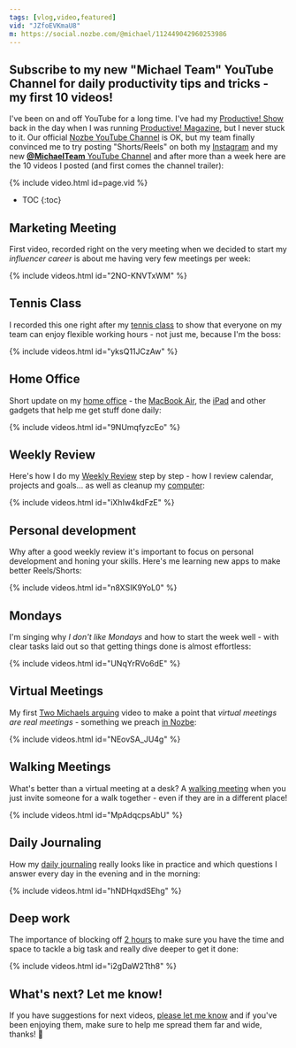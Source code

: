 ```yaml
---
tags: [vlog,video,featured]
vid: "JZfoEVKmaU8"
m: https://social.nozbe.com/@michael/112449042960253986
---
```


## Subscribe to my new "Michael Team" YouTube Channel for daily productivity tips and tricks - my first 10 videos!

I've been on and off YouTube for a long time. I've had my [Productive! Show](/show/) back in the day when I was running [Productive! Magazine](/magazine/), but I never stuck to it. Our official [Nozbe YouTube Channel][ny] is OK, but my team finally convinced me to try posting "Shorts/Reels" on both my [Instagram][i] and my new [**@MichaelTeam** YouTube Channel][y] and after more than a week here are the 10 videos I posted (and first comes the channel trailer):

{% include video.html id=page.vid %}

<!--More-->

* TOC
{:toc}

## Marketing Meeting

First video, recorded right on the very meeting when we decided to start my *influencer career* is about me having very few meetings per week:

{% include videos.html id="2NO-KNVTxWM" %}

## Tennis Class

I recorded this one right after my [tennis class](/tennis/) to show that everyone on my team can enjoy flexible working hours - not just me, because I'm the boss:

{% include videos.html id="yksQ11JCzAw" %}

## Home Office

Short update on my [home office](/office/) - the [MacBook Air](/ipadmac/), the [iPad](/ipadonly/) and other gadgets that help me get stuff done daily:

{% include videos.html id="9NUmqfyzcEo" %}

## Weekly Review

Here's how I do my [Weekly Review](/weekly-review/) step by step - how I review calendar, projects and goals… as well as cleanup my [computer](/computers/):

{% include videos.html id="iXhIw4kdFzE" %}

## Personal development

Why after a good weekly review it's important to focus on personal development and honing your skills. Here's me learning new apps to make better Reels/Shorts:

{% include videos.html id="n8XSIK9YoL0" %}

## Mondays

I'm singing why *I don't like Mondays* and how to start the week well - with clear tasks laid out so that getting things done is almost effortless:

{% include videos.html id="UNqYrRVo6dE" %}

## Virtual Meetings

My first [Two Michaels arguing](/twomichaels) video to make a point that *virtual meetings are real meetings* - something we preach [in Nozbe](https://nozbe.com/meetings?c=michaelteam):

{% include videos.html id="NEovSA_JU4g" %}

## Walking Meetings

What's better than a virtual meeting at a desk? A [walking meeting](/walk/) when you just invite someone for a walk together - even if they are in a different place!

{% include videos.html id="MpAdqcpsAbU" %}

## Daily Journaling

How my [daily journaling](/journal/) really looks like in practice and which questions I answer every day in the evening and in the morning:

{% include videos.html id="hNDHqxdSEhg" %}

## Deep work

The importance of blocking off [2 hours](/2hours/) to make sure you have the time and space to tackle a big task and really dive deeper to get it done:

{% include videos.html id="i2gDaW2Tth8" %}

## What's next? Let me know!

If you have suggestions for next videos, [please let me know](/contact/) and if you've been enjoying them, make sure to help me spread them far and wide, thanks! 🙏


[ny]: https://www.youtube.com/@NozbeCom
[i]: https://michael.gratis/ig
[y]: https://michael.gratis/y

[n]: https://michael.gratis/nozbe
[np]: https://michael.gratis/nozbepersonal